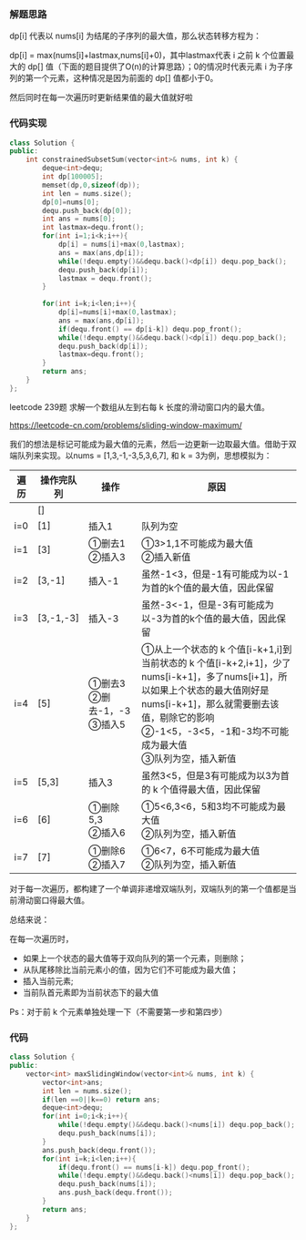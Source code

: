### 解题思路

dp[i] 代表以 nums[i] 为结尾的子序列的最大值，那么状态转移方程为：

dp[i] = max(nums[i]+lastmax,nums[i]+0)，其中lastmax代表 i 之前 k 个位置最大的 dp[] 值（下面的题目提供了O(n)的计算思路）；0的情况时代表元素 i 为子序列的第一个元素，这种情况是因为前面的 dp[] 值都小于0。

然后同时在每一次遍历时更新结果值的最大值就好啦

### 代码实现

```c++
class Solution {
public:
    int constrainedSubsetSum(vector<int>& nums, int k) {
        deque<int>dequ;
        int dp[100005];
        memset(dp,0,sizeof(dp));
        int len = nums.size();
        dp[0]=nums[0];
        dequ.push_back(dp[0]);
        int ans = nums[0];
        int lastmax=dequ.front();
        for(int i=1;i<k;i++){
            dp[i] = nums[i]+max(0,lastmax);
            ans = max(ans,dp[i]);
            while(!dequ.empty()&&dequ.back()<dp[i]) dequ.pop_back();
            dequ.push_back(dp[i]);
            lastmax = dequ.front();
        }
        
        for(int i=k;i<len;i++){
            dp[i]=nums[i]+max(0,lastmax);
            ans = max(ans,dp[i]);
            if(dequ.front() == dp[i-k]) dequ.pop_front();
            while(!dequ.empty()&&dequ.back()<dp[i]) dequ.pop_back();
            dequ.push_back(dp[i]);
            lastmax=dequ.front();
        }
        return ans;
    }
};
```

leetcode 239题 求解一个数组从左到右每 k 长度的滑动窗口内的最大值。

https://leetcode-cn.com/problems/sliding-window-maximum/

我们的想法是标记可能成为最大值的元素，然后一边更新一边取最大值。借助于双端队列来实现。以nums = [1,3,-1,-3,5,3,6,7], 和 k = 3为例，思想模拟为：

| 遍历 | 操作完队列 | 操作                                | 原因                                                         |
| ---- | ---------- | ----------------------------------- | ------------------------------------------------------------ |
|      | []         |                                     |                                                              |
| i=0  | [1]        | 插入1                               | 队列为空                                                     |
| i=1  | [3]        | ①删去1<br />②插入3                  | ①3>1,1不可能成为最大值<br />②插入新值                        |
| i=2  | [3,-1]     | 插入-1                              | 虽然-1<3，但是-1有可能成为以-1为首的k个值的最大值，因此保留  |
| i=3  | [3,-1,-3]  | 插入-3                              | 虽然-3<-1，但是-3有可能成为以-3为首的k个值的最大值，因此保留 |
| i=4  | [5]        | ①删去3<br />②删去-1，-3<br />③插入5 | ①从上一个状态的 k 个值[i-k+1,i]到当前状态的 k 个值[i-k+2,i+1]，少了nums[i-k+1]，多了nums[i+1]，所以如果上个状态的最大值刚好是nums[i-k+1]，那么就需要删去该值，剔除它的影响<br />②-1<5，-3<5，-1和-3均不可能成为最大值<br />③队列为空，插入新值 |
| i=5  | [5,3]      | 插入3                               | 虽然3<5，但是3有可能成为以3为首的 k 个值得最大值，因此保留   |
| i=6  | [6]        | ①删除5,3<br />②插入6                | ①5<6,3<6，5和3均不可能成为最大值<br />②队列为空，插入新值    |
| i=7  | [7]        | ①删除6<br />②插入7                  | ①6<7，6不可能成为最大值<br />②队列为空，插入新值             |

对于每一次遍历，都构建了一个单调非递增双端队列，双端队列的第一个值都是当前滑动窗口得最大值。

总结来说：

在每一次遍历时，

- 如果上一个状态的最大值等于双向队列的第一个元素，则删除；
- 从队尾移除比当前元素小的值，因为它们不可能成为最大值；
- 插入当前元素;
- 当前队首元素即为当前状态下的最大值

Ps：对于前 k 个元素单独处理一下（不需要第一步和第四步）

### 代码

```C++
class Solution {
public:
    vector<int> maxSlidingWindow(vector<int>& nums, int k) {
        vector<int>ans;
        int len = nums.size();
        if(len ==0||k==0) return ans;
        deque<int>dequ;
        for(int i=0;i<k;i++){
            while(!dequ.empty()&&dequ.back()<nums[i]) dequ.pop_back();
            dequ.push_back(nums[i]);
        }
        ans.push_back(dequ.front());
        for(int i=k;i<len;i++){
            if(dequ.front() == nums[i-k]) dequ.pop_front();
            while(!dequ.empty()&&dequ.back()<nums[i]) dequ.pop_back();
            dequ.push_back(nums[i]);
            ans.push_back(dequ.front());
        }
        return ans;
    }
};
```

